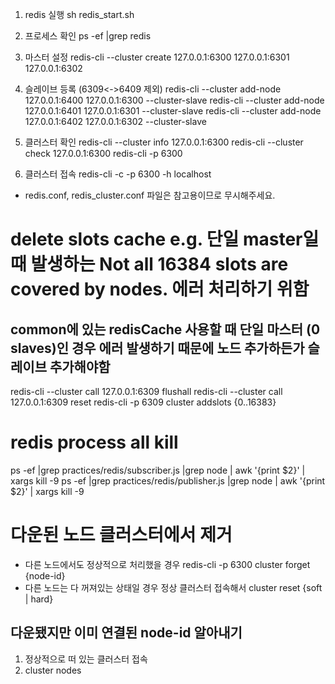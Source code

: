 1. redis 실행
sh redis_start.sh

2. 프로세스 확인
ps -ef |grep redis

3. 마스터 설정
redis-cli --cluster create 127.0.0.1:6300 127.0.0.1:6301 127.0.0.1:6302

4. 슬레이브 등록 (6309<->6409 제외)
redis-cli --cluster add-node 127.0.0.1:6400 127.0.0.1:6300 --cluster-slave
redis-cli --cluster add-node 127.0.0.1:6401 127.0.0.1:6301 --cluster-slave
redis-cli --cluster add-node 127.0.0.1:6402 127.0.0.1:6302 --cluster-slave

5. 클러스터 확인
redis-cli --cluster info 127.0.0.1:6300
redis-cli --cluster check 127.0.0.1:6300
redis-cli -p 6300

6. 클러스터 접속
redis-cli -c -p 6300 -h localhost

+ redis.conf, redis_cluster.conf 파일은 참고용이므로 무시해주세요.

# delete slots cache e.g. 단일 master일 때 발생하는 Not all 16384 slots are covered by nodes. 에러 처리하기 위함
## common에 있는 redisCache 사용할 때 단일 마스터 (0 slaves)인 경우 에러 발생하기 때문에 노드 추가하든가 슬레이브 추가해야함
redis-cli --cluster call 127.0.0.1:6309 flushall
redis-cli --cluster call 127.0.0.1:6309 reset
redis-cli -p 6309 cluster addslots {0..16383}

# redis process all kill
ps -ef |grep practices/redis/subscriber.js |grep node | awk '{print $2}' | xargs kill -9
ps -ef |grep practices/redis/publisher.js |grep node | awk '{print $2}' | xargs kill -9

# 다운된 노드 클러스터에서 제거
 - 다른 노드에서도 정상적으로 처리했을 경우
    redis-cli -p 6300 cluster forget {node-id}
 - 다른 노드는 다 꺼져있는 상태일 경우
    정상 클러스터 접속해서 cluster reset {soft | hard}


## 다운됐지만 이미 연결된 node-id 알아내기
 1. 정상적으로 떠 있는 클러스터 접속
 2. cluster nodes

